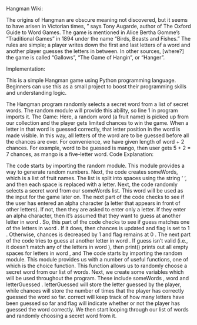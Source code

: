 Hangman Wiki:

The origins of Hangman are obscure meaning not discovered, but it seems to have arisen in Victorian times, ” says Tony Augarde, author of The Oxford Guide to Word Games. The game is mentioned in Alice Bertha Gomme’s “Traditional Games” in 1894 under the name “Birds, Beasts and Fishes.” The rules are simple; a player writes down the first and last letters of a word and another player guesses the letters in between. In other sources, [where?] the game is called “Gallows”, “The Game of Hangin”, or “Hanger”. 

Implementation:

This is a simple Hangman game using Python programming language. Beginners can use this as a small project to boost their programming skills and understanding logic.  

The Hangman program randomly selects a secret word from a list of secret words. The random module will provide this ability, so line 1 in program imports it.
The Game: Here, a random word (a fruit name) is picked up from our collection and the player gets limited chances to win the game.
When a letter in that word is guessed correctly, that letter position in the word is made visible. In this way, all letters of the word are to be guessed before all the chances are over. 
For convenience, we have given length of word + 2 chances. For example, word to be guessed is mango, then user gets 5 + 2 = 7 chances, as mango is a five-letter word.
Code Explanation:

The code starts by importing the random module.
This module provides a way to generate random numbers.
Next, the code creates someWords, which is a list of fruit names.
The list is split into spaces using the string ‘ ‘, and then each space is replaced with a letter.
Next, the code randomly selects a secret word from our someWords list.
This word will be used as the input for the game later on.
The next part of the code checks to see if the user has entered an alpha character (a letter that appears in front of other letters).
If not, then they are asked to enter only a letter.
If they enter an alpha character, then it’s assumed that they want to guess at another letter in word .
So, this part of the code checks to see if guess matches one of the letters in word .
If it does, then chances is updated and flag is set to 1 .
Otherwise, chances is decreased by 1 and flag remains at 0 .
The next part of the code tries to guess at another letter in word .
If guess isn’t valid (i.e., it doesn’t match any of the letters in word ), then print() prints out all empty spaces for letters in word , and
The code starts by importing the random module.
This module provides us with a number of useful functions, one of which is the choice function.
This function allows us to randomly choose a secret word from our list of words.
Next, we create some variables which will be used throughout the program.
These include someWords , word and letterGuessed .
letterGuessed will store the letter guessed by the player, while chances will store the number of times that the player has correctly guessed the word so far.
correct will keep track of how many letters have been guessed so far and flag will indicate whether or not the player has guessed the word correctly.
We then start looping through our list of words and randomly choosing a secret word from it.
